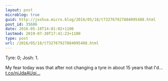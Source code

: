 ```yaml
---
layout: post
microblog: true
guid: http://joshua.micro.blog/2016/05/18/t732767927884095488.html
post_id: 35686
date: 2016-05-18T14:01:02+1100
lastmod: 2019-07-30T17:41:23+1100
type: post
url: /2016/05/18/t732767927884095488.html
---
```

Tyre: 0; Josh: 1.

My fear today was that after not changing a tyre in about 15 years that I'd… [t.co/niJdaAUqi...](https://t.co/niJdaAUqiy)
